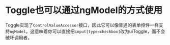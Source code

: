 # Toggle也可以通过ngModel的方式使用

Toggle实现了`ControlValueAccessor`接口，因此它可以像普通的表单控件一样支持`ngModel`。这意味着你可以直接把`input[type=checkbox]`改为uiToggle，而不会破坏调用者。
